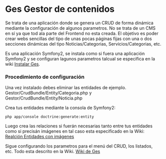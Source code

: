Ges Gestor de contenidos
========================

Se trata de una aplicación donde se genera un CRUD de forma dinámica mediante la configuración de algunos parametros.
No se trata de un CMS en sí ya que tod ala parte del Frontend no esta creada. El objetivo es poder crear webs sencillas del tipo de unas pocas páginas fijas con una o dos secciones dinámicas del tipo Noticias/Categorias, Servicios/Categorias, etc.

Es una aplicación Symfony2, se instala como si fuera una aplicación Symfony2 y se configuran lagunos parametros talcual se especifica en la wiki [Instalar Ges][1].


### Procedimiento de configuración

Una vez instalado debes eliminar las entidades de ejemplo. Gestor/CrudBundle/Entity/Categoria.php y Gestor/CrudBundle/Entity/Noticia.php

Crea tus entidades mediante la consola de Symfony2: 

    php app/console doctrine:generate:entity
    
Luego crea las relaciones si fuerán necesarias tanto entre tus entidades como si precisán imágenes en tal caso esta especificado en la Wiki: [Realción Entidades con imágenes][2]    

Sigue configurando los parametros para el menú del CRUD, los listados, etc. Todo esta descrito en la Wiki. [Wiki de Ges][3]


[1]:  https://github.com/Didweb/Ges/wiki/Instalaci%C3%B3n-de-Symfony2
[2]:  https://github.com/Didweb/Ges/wiki/Editar:-Configurar-y-Entidades-con-im%C3%A1genes
[3]:  https://github.com/Didweb/Ges/wiki
